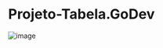 # Projeto-Tabela.GoDev
![image](https://user-images.githubusercontent.com/88466608/176561295-93255439-197c-488d-8800-707c364b53c9.png)
